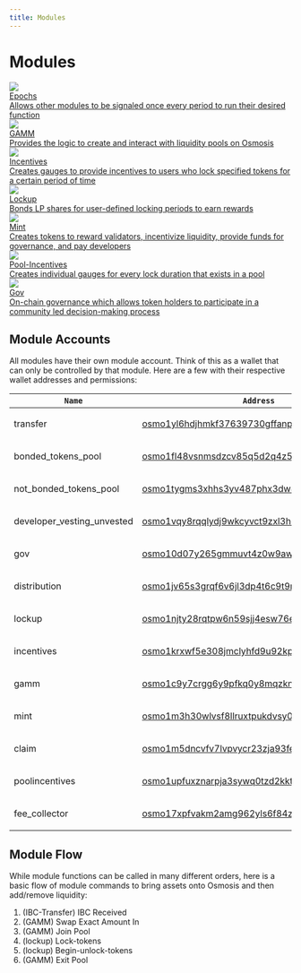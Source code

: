 ```yaml
---
title: Modules
---
```


# Modules

<div class="cards twoColumn">
  <a href="spec-epochs.html" class="card">
    <img src="/img/time.svg" class="filter-icon" />
    <div class="title">
      Epochs
    </div>
    <div class="text">
      Allows other modules to be signaled once every period to run their desired function
    </div>
  </a>


  <a href="spec-gamm.html" class="card">
    <img src="/img/handshake.svg" class="filter-icon" />
    <div class="title">
      GAMM
    </div>
    <div class="text">
      Provides the logic to create and interact with liquidity pools on Osmosis
    </div>
  </a>


  <a href="spec-incentives.html" class="card">
    <img src="/img/incentives.svg" class="filter-icon" />
    <div class="title">
      Incentives
    </div>
    <div class="text">
      Creates gauges to provide incentives to users who lock specified tokens for a certain period of time
    </div>
  </a>


  <a href="spec-lockup.html" class="card">
    <img src="/img/lock-bold.svg" class="filter-icon" />
    <div class="title">
      Lockup
    </div>
    <div class="text">
      Bonds LP shares for user-defined locking periods to earn rewards
    </div>
  </a>


  <a href="spec-mint.html" class="card">
    <img src="/img/mint.svg" class="filter-icon" />
    <div class="title">
      Mint
    </div>
    <div class="text">
      Creates tokens to reward validators, incentivize liquidity, provide funds for governance, and pay developers
    </div>
  </a>


  <a href="spec-pool-incentives.html" class="card">
    <img src="/img/pool.svg" class="filter-icon" />
    <div class="title">
      Pool-Incentives
    </div>
    <div class="text">
      Creates individual gauges for every lock duration that exists in a pool
    </div>
  </a>


  <a href="spec-gov.html" class="card">
    <img src="/img/gov.svg" class="filter-icon" />
    <div class="title">
      Gov
    </div>
    <div class="text">
      On-chain governance which allows token holders to participate in a community led decision-making process
    </div>
  </a>
 </div>


## Module Accounts

All modules have their own module account. Think of this as a wallet that can only be controlled by that module. Here are a few with their respective wallet addresses and permissions:

<table><thead><tr>
<th><code>Name</code></th>  
<th><code>Address</code></th> 
<th><code>Permissions</code></th></tr></thead> <tbody>
<tr><td>transfer</td>  
<td>

[osmo1yl6hdjhmkf37639730gffanpzndzdpmhxy9ep3](https://www.mintscan.io/osmosis/account/osmo1yl6hdjhmkf37639730gffanpzndzdpmhxy9ep3)

</td> 
<td>minter, burner</td></tr> 
<tr><td>bonded_tokens_pool</td>  
<td>

[osmo1fl48vsnmsdzcv85q5d2q4z5ajdha8yu3aq6l09](https://www.mintscan.io/osmosis/account/osmo1fl48vsnmsdzcv85q5d2q4z5ajdha8yu3aq6l09)

</td> 
<td>burner, staking</td></tr>

<tr><td>not_bonded_tokens_pool</td>  
<td>

[osmo1tygms3xhhs3yv487phx3dw4a95jn7t7lfqxwe3](https://www.mintscan.io/osmosis/account/osmo1tygms3xhhs3yv487phx3dw4a95jn7t7lfqxwe3)

</td> 
<td>burner, staking</td></tr> 

<tr><td>developer_vesting_unvested</td>  
<td>

[osmo1vqy8rqqlydj9wkcyvct9zxl3hc4eqgu3d7hd9k](https://www.mintscan.io/osmosis/account/osmo1vqy8rqqlydj9wkcyvct9zxl3hc4eqgu3d7hd9k)

</td> 
<td>minter</td></tr> 
<tr><td>gov</td> 
<td>

[osmo10d07y265gmmuvt4z0w9aw880jnsr700jjeq4qp](https://www.mintscan.io/osmosis/account/osmo10d07y265gmmuvt4z0w9aw880jnsr700jjeq4qp)

</td> 
<td>burner</td></tr> 
<tr><td>distribution</td> 
<td>

[osmo1jv65s3grqf6v6jl3dp4t6c9t9rk99cd80yhvld](https://www.mintscan.io/osmosis/account/osmo1jv65s3grqf6v6jl3dp4t6c9t9rk99cd80yhvld)

</td> 
<td>none</td></tr>
<tr><td>lockup</td>  
<td>

[osmo1njty28rqtpw6n59sjj4esw76enp4mg6g7cwrhc](https://www.mintscan.io/osmosis/account/osmo1njty28rqtpw6n59sjj4esw76enp4mg6g7cwrhc)

</td> 
<td>minter, burner</td></tr> 
<tr><td>incentives</td>  
<td>

[osmo1krxwf5e308jmclyhfd9u92kp369l083wequge6](https://www.mintscan.io/osmosis/account/osmo1krxwf5e308jmclyhfd9u92kp369l083wequge6)

</td> 
<td>minter, burner</td></tr> 
<tr><td>gamm</td>  
<td>

[osmo1c9y7crgg6y9pfkq0y8mqzknqz84c3etr0kpcvj](https://www.mintscan.io/osmosis/account/osmo1c9y7crgg6y9pfkq0y8mqzknqz84c3etr0kpcvj)

</td> 
<td>minter, burner</td></tr> 
<tr><td>mint</td> 
<td>

[osmo1m3h30wlvsf8llruxtpukdvsy0km2kum8q25g3j](https://www.mintscan.io/osmosis/account/osmo1m3h30wlvsf8llruxtpukdvsy0km2kum8q25g3j)

</td> 
<td>minter, burner</td></tr> 
<tr><td>claim</td> 
<td>

[osmo1m5dncvfv7lvpvycr23zja93fecun2kcv226glq](https://www.mintscan.io/osmosis/account/osmo1m5dncvfv7lvpvycr23zja93fecun2kcv226glq)

</td> 
<td>minter</td></tr>
<tr><td>poolincentives</td>  
<td>

[osmo1upfuxznarpja3sywq0tzd2kktg9wv8mcc0rlm9](https://www.mintscan.io/osmosis/account/osmo1upfuxznarpja3sywq0tzd2kktg9wv8mcc0rlm9)

</td> 
<td>none</td></tr> 
<tr><td>fee_collector</td>  
<td>

[osmo17xpfvakm2amg962yls6f84z3kell8c5lczssa0](https://www.mintscan.io/osmosis/account/osmo17xpfvakm2amg962yls6f84z3kell8c5lczssa0)

</td> 
<td>none</td></tr> 
</tbody></table>

## Module Flow

While module functions can be called in many different orders, here is a basic flow of module commands to bring assets onto Osmosis and then add/remove liquidity:

1. (IBC-Transfer) IBC Received
2. (GAMM) Swap Exact Amount In
3. (GAMM) Join Pool
4. (lockup) Lock-tokens
5. (lockup) Begin-unlock-tokens
6. (GAMM) Exit Pool
